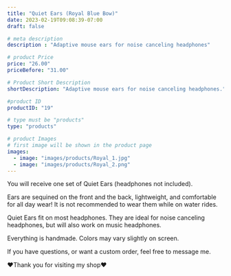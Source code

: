 ```yaml
---
title: "Quiet Ears (Royal Blue Bow)"
date: 2023-02-19T09:08:39-07:00
draft: false

# meta description
description : "Adaptive mouse ears for noise canceling headphones"

# product Price
price: "26.00"
priceBefore: "31.00"

# Product Short Description
shortDescription: "Adaptive mouse ears for noise canceling headphones."

#product ID
productID: "19"

# type must be "products"
type: "products"

# product Images
# first image will be shown in the product page
images:
  - image: "images/products/Royal_1.jpg"
  - image: "images/products/Royal_2.png"
---
```


You will receive one set of Quiet Ears (headphones not included).

Ears are sequined on the front and the back, lightweight, and comfortable for all day wear! It is not recommended to wear them while on water rides.

Quiet Ears fit on most headphones. They are ideal for noise canceling headphones, but will also work on music headphones.

Everything is handmade. Colors may vary slightly on screen.

If you have questions, or want a custom order, feel free to message me.

❤Thank you for visiting my shop❤

